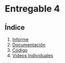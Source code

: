 # Entregable 4
## Índice
1. [Informe](./Informe/indice.md)
2. [Documentación](./entregable%204-documentacion.md)
3. [Código]()
4. [Videos Individuales](./entregable%204-videos.md)
   

